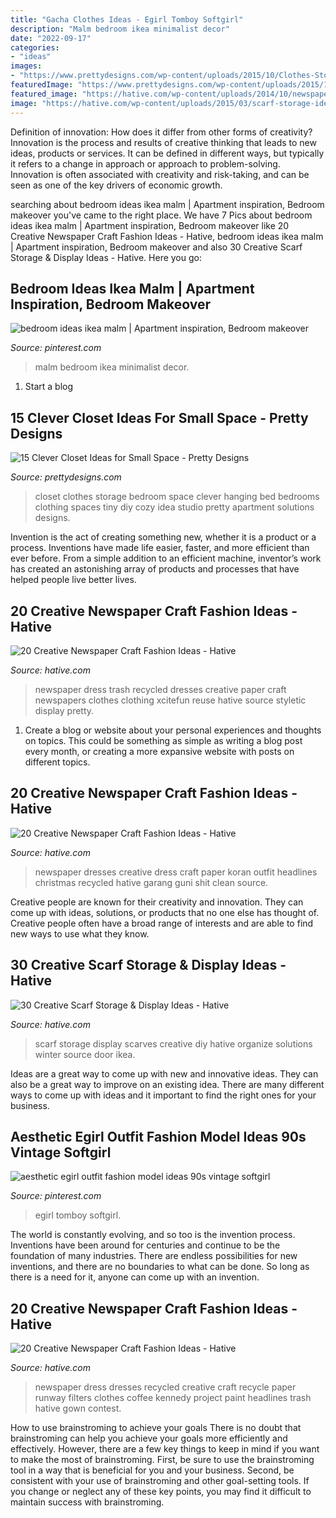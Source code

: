 ```yaml
---
title: "Gacha Clothes Ideas - Egirl Tomboy Softgirl"
description: "Malm bedroom ikea minimalist decor"
date: "2022-09-17"
categories:
- "ideas"
images:
- "https://www.prettydesigns.com/wp-content/uploads/2015/10/Clothes-Storage.jpg"
featuredImage: "https://www.prettydesigns.com/wp-content/uploads/2015/10/Clothes-Storage.jpg"
featured_image: "https://hative.com/wp-content/uploads/2014/10/newspaper-craft-fashion-ideas/12-creative-newspaper-craft-fashion-ideas.jpg"
image: "https://hative.com/wp-content/uploads/2015/03/scarf-storage-ideas/8-creative-scarf-storage-and-display-ideas.jpg"
---
```



Definition of innovation: How does it differ from other forms of creativity?
Innovation is the process and results of creative thinking that leads to new ideas, products or services. It can be defined in different ways, but typically it refers to a change in approach or approach to problem-solving. Innovation is often associated with creativity and risk-taking, and can be seen as one of the key drivers of economic growth.

	

		
searching about bedroom ideas ikea malm | Apartment inspiration, Bedroom makeover you've came to the right place. We have 7 Pics about bedroom ideas ikea malm | Apartment inspiration, Bedroom makeover like 20 Creative Newspaper Craft Fashion Ideas - Hative, bedroom ideas ikea malm | Apartment inspiration, Bedroom makeover and also 30 Creative Scarf Storage &amp; Display Ideas - Hative. Here you go:
		
    
## Bedroom Ideas Ikea Malm | Apartment Inspiration, Bedroom Makeover

<img loading=lazy src="https://i.pinimg.com/736x/79/bd/e0/79bde0cc5689408ca04067f145b9543a.jpg" onerror="this.onerror=null;this.src='https://tse2.mm.bing.net/th?id=OIP._zh3QkEkmpI-SDvxwO8_fwHaLH&amp;pid=15.1';" alt="bedroom ideas ikea malm | Apartment inspiration, Bedroom makeover">

_Source: pinterest.com_

>malm bedroom ikea minimalist decor. 

	

1. Start a blog

    
## 15 Clever Closet Ideas For Small Space - Pretty Designs

<img loading=lazy src="https://www.prettydesigns.com/wp-content/uploads/2015/10/Clothes-Storage.jpg" onerror="this.onerror=null;this.src='https://tse1.mm.bing.net/th?id=OIP.1aTzA40VQhfVq9wn073BxQHaLF&amp;pid=15.1';" alt="15 Clever Closet Ideas for Small Space - Pretty Designs">

_Source: prettydesigns.com_

>closet clothes storage bedroom space clever hanging bed bedrooms clothing spaces tiny diy cozy idea studio pretty apartment solutions designs. 

	

Invention is the act of creating something new, whether it is a product or a process. Inventions have made life easier, faster, and more efficient than ever before. From a simple addition to an efficient machine, inventor’s work has created an astonishing array of products and processes that have helped people live better lives.

    
## 20 Creative Newspaper Craft Fashion Ideas - Hative

<img loading=lazy src="https://hative.com/wp-content/uploads/2014/10/newspaper-craft-fashion-ideas/15-creative-newspaper-craft-fashion-ideas.jpg" onerror="this.onerror=null;this.src='https://tse4.mm.bing.net/th?id=OIP.IejDamsUQNQSrqNCzMfXuQHaKo&amp;pid=15.1';" alt="20 Creative Newspaper Craft Fashion Ideas - Hative">

_Source: hative.com_

>newspaper dress trash recycled dresses creative paper craft newspapers clothes clothing xcitefun reuse hative source styletic display pretty. 

	

1. Create a blog or website about your personal experiences and thoughts on topics. This could be something as simple as writing a blog post every month, or creating a more expansive website with posts on different topics.

    
## 20 Creative Newspaper Craft Fashion Ideas - Hative

<img loading=lazy src="https://hative.com/wp-content/uploads/2014/10/newspaper-craft-fashion-ideas/12-creative-newspaper-craft-fashion-ideas.jpg" onerror="this.onerror=null;this.src='https://tse2.mm.bing.net/th?id=OIP.SqSnhOyobuXP2kM-k5tMHQHaLH&amp;pid=15.1';" alt="20 Creative Newspaper Craft Fashion Ideas - Hative">

_Source: hative.com_

>newspaper dresses creative dress craft paper koran outfit headlines christmas recycled hative garang guni shit clean source. 

	

Creative people are known for their creativity and innovation. They can come up with ideas, solutions, or products that no one else has thought of. Creative people often have a broad range of interests and are able to find new ways to use what they know.

    
## 30 Creative Scarf Storage &amp; Display Ideas - Hative

<img loading=lazy src="https://hative.com/wp-content/uploads/2015/03/scarf-storage-ideas/8-creative-scarf-storage-and-display-ideas.jpg" onerror="this.onerror=null;this.src='https://tse1.mm.bing.net/th?id=OIP.VxtoHmT8yAsU2VGSO3clRwHaLG&amp;pid=15.1';" alt="30 Creative Scarf Storage &amp; Display Ideas - Hative">

_Source: hative.com_

>scarf storage display scarves creative diy hative organize solutions winter source door ikea. 

	

Ideas are a great way to come up with new and innovative ideas. They can also be a great way to improve on an existing idea. There are many different ways to come up with ideas and it important to find the right ones for your business.

    
## Aesthetic Egirl Outfit Fashion Model Ideas 90s Vintage Softgirl

<img loading=lazy src="https://i.pinimg.com/736x/93/8e/3e/938e3e9c439dfe2da179696cfd271a49.jpg" onerror="this.onerror=null;this.src='https://tse3.mm.bing.net/th?id=OIP.81F72F1tjtg2sP-8kRMGAwHaNK&amp;pid=15.1';" alt="aesthetic egirl outfit fashion model ideas 90s vintage softgirl">

_Source: pinterest.com_

>egirl tomboy softgirl. 

	

The world is constantly evolving, and so too is the invention process. Inventions have been around for centuries and continue to be the foundation of many industries. There are endless possibilities for new inventions, and there are no boundaries to what can be done. So long as there is a need for it, anyone can come up with an invention.

    
## 20 Creative Newspaper Craft Fashion Ideas - Hative

<img loading=lazy src="https://hative.com/wp-content/uploads/2014/10/newspaper-craft-fashion-ideas/8-creative-newspaper-craft-fashion-ideas.jpg" onerror="this.onerror=null;this.src='https://tse2.mm.bing.net/th?id=OIP._4cEe71YtSgyf5UpctjbPQHaM-&amp;pid=15.1';" alt="20 Creative Newspaper Craft Fashion Ideas - Hative">

_Source: hative.com_

>newspaper dress dresses recycled creative craft recycle paper runway filters clothes coffee kennedy project paint headlines trash hative gown contest. 

	

How to use brainstroming to achieve your goals
There is no doubt that brainstroming can help you achieve your goals more efficiently and effectively. However, there are a few key things to keep in mind if you want to make the most of brainstroming. First, be sure to use the brainstroming tool in a way that is beneficial for you and your business. Second, be consistent with your use of brainstroming and other goal-setting tools. If you change or neglect any of these key points, you may find it difficult to maintain success with brainstroming.

